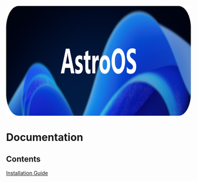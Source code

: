 <div align="center">
  <img height="300" src="https://github.com/AstroWin/docs/blob/main/cover.png?raw=true"  />
</div>

# Documentation

## Contents
[Installation Guide](Install.md)
